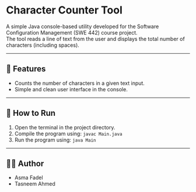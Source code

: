 # Character Counter Tool

A simple Java console-based utility developed for the Software Configuration Management (SWE 442) course project.  
The tool reads a line of text from the user and displays the total number of characters (including spaces).

---

## 📌 Features
- Counts the number of characters in a given text input.
- Simple and clean user interface in the console.

---

## 🚀 How to Run

1. Open the terminal in the project directory.  
2. Compile the program using: `javac Main.java`  
3. Run the program using: `java Main`


---

## 👨‍💻 Author
- Asma Fadel 
- Tasneem Ahmed


